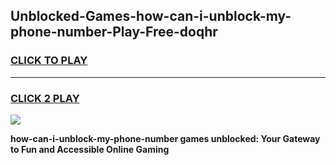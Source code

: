 
## Unblocked-Games-how-can-i-unblock-my-phone-number-Play-Free-doqhr
<h3>
<a href="https://premium76.site?title=how-can-i-unblock-my-phone-number&ref=23A">CLICK TO PLAY</a></h3>
<hr>

<h3>
<a href="https://premium76.site?title=how-can-i-unblock-my-phone-number&ref=23A">CLICK 2 PLAY</a>
  
</h3>

<a href="https://premium76.site?title=how-can-i-unblock-my-phone-number&ref=23A"><img src="https://clearcache.store/games.png"></a>


**how-can-i-unblock-my-phone-number games unblocked: Your Gateway to Fun and Accessible Online Gaming**
